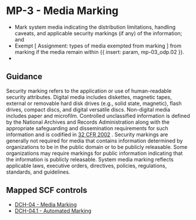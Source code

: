 # MP-3 - Media Marking
- Mark system media indicating the distribution limitations, handling caveats, and applicable security markings (if any) of the information; and
- Exempt \[ Assignment: types of media exempted from marking \] from marking if the media remain within {{ insert: param, mp-03_odp.02 }}.
- 
## Guidance
Security marking refers to the application or use of human-readable security attributes. Digital media includes diskettes, magnetic tapes, external or removable hard disk drives (e.g., solid state, magnetic), flash drives, compact discs, and digital versatile discs. Non-digital media includes paper and microfilm. Controlled unclassified information is defined by the National Archives and Records Administration along with the appropriate safeguarding and dissemination requirements for such information and is codified in [32 CFR 2002](#91f992fb-f668-4c91-a50f-0f05b95ccee3) . Security markings are generally not required for media that contains information determined by organizations to be in the public domain or to be publicly releasable. Some organizations may require markings for public information indicating that the information is publicly releasable. System media marking reflects applicable laws, executive orders, directives, policies, regulations, standards, and guidelines.
## Mapped SCF controls
- [DCH-04 - Media Marking](../scf/dch-04-mediamarking.md)
- [DCH-04.1 - Automated Marking](../scf/dch-041-automatedmarking.md)